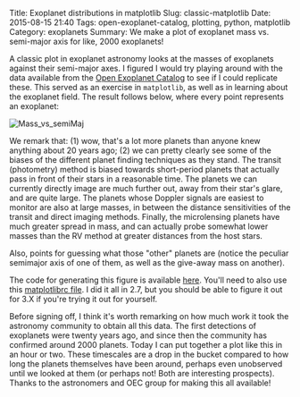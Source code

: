 Title: Exoplanet distributions in matplotlib
Slug: classic-matplotlib
Date: 2015-08-15 21:40
Tags: open-exoplanet-catalog, plotting, python, matplotlib
Category: exoplanets
Summary: We make a plot of exoplanet mass vs. semi-major axis for like, 2000 exoplanets!

A classic plot in exoplanet astronomy looks at the masses of exoplanets against their semi-major axes. I figured I would try playing around with the data available from the [Open Exoplanet Catalog](https://github.com/OpenExoplanetCatalogue/open_exoplanet_catalogue/) to see if I could replicate these. This served as an exercise in `matplotlib`, as well as in learning about the exoplanet field. The result follows below, where every point represents an exoplanet:

![Mass_vs_semiMaj]({attach}/blog/images/mass_vs_semiMajAxis_custom1.png)

We remark that: (1) wow, that's a lot more planets than anyone knew anything about
20 years ago; (2) we can pretty clearly see some of the biases of the different
planet finding techniques as they stand. The transit (photometry) method
is biased towards short-period planets that actually pass in front of their stars
in a reasonable time. The planets we can currently directly image are much further out, away
from their star's glare, and are quite large. The planets whose Doppler signals
are easiest to monitor are also at large masses, in between the distance sensitivities
of the transit and direct imaging methods. Finally, the microlensing planets
have much greater spread in mass, and can actually probe somewhat lower masses than
the RV method at greater distances from the host stars.

Also, points for guessing what those "other" planets are (notice the peculiar
semimajor axis of one of them, as well as the give-away mass on another).

The code for generating this figure is available [here]({attach}/downloads/python/fig1.py). You'll need to also use this [matplotlibrc file]({attach}/downloads/python/matplotlibrc). I did it all in 2.7, but you should be able to figure it out for 3.X if you're trying it out for yourself.

Before signing off, I think it's worth remarking on how much work it took the astronomy community to obtain all this data. The first detections of exoplanets were twenty years ago, and since then the community has confirmed around 2000 planets. Today I can put together a plot like this in an hour or two. These timescales are a drop in the bucket compared to how long the planets themselves have been around, perhaps even unobserved until we looked at them (or perhaps not! Both are interesting prospects). Thanks to the astronomers and OEC group for making this all available!
